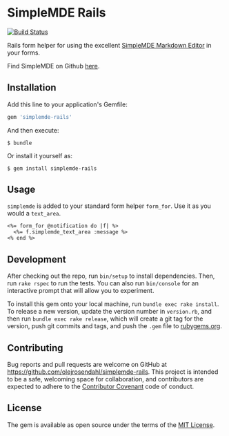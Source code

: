 [travis]: https://travis-ci.org/olejrosendahl/simplemde-rails

# SimpleMDE Rails

[![Build Status](https://travis-ci.org/olejrosendahl/simplemde-rails.svg?branch=master)][travis]

Rails form helper for using the excellent [SimpleMDE Markdown
Editor](http://nextstepwebs.github.io/simplemde-markdown-editor/) in
your forms.

Find SimpleMDE on Github [here](https://github.com/NextStepWebs/simplemde-markdown-editor).

## Installation

Add this line to your application's Gemfile:

```ruby
gem 'simplemde-rails'
```

And then execute:

    $ bundle

Or install it yourself as:

    $ gem install simplemde-rails

## Usage

`simplemde` is added to your standard form helper `form_for`. Use it as
you would a `text_area`.

```erb
<%= form_for @notification do |f| %>
  <%= f.simplemde_text_area :message %>
<% end %>
```
## Development

After checking out the repo, run `bin/setup` to install dependencies. Then, run `rake rspec` to run the tests. You can also run `bin/console` for an interactive prompt that will allow you to experiment.

To install this gem onto your local machine, run `bundle exec rake install`. To release a new version, update the version number in `version.rb`, and then run `bundle exec rake release`, which will create a git tag for the version, push git commits and tags, and push the `.gem` file to [rubygems.org](https://rubygems.org).

## Contributing

Bug reports and pull requests are welcome on GitHub at https://github.com/olejrosendahl/simplemde-rails. This project is intended to be a safe, welcoming space for collaboration, and contributors are expected to adhere to the [Contributor Covenant](contributor-covenant.org) code of conduct.


## License

The gem is available as open source under the terms of the [MIT License](http://opensource.org/licenses/MIT).

